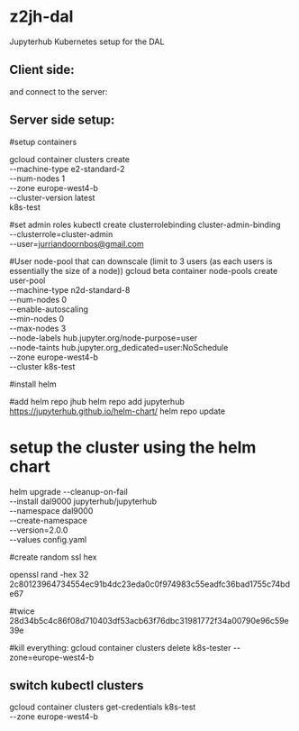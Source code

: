# z2jh-dal
Jupyterhub Kubernetes setup for the DAL
## Client side:

and connect to the server:



## Server side setup:
#setup containers

 gcloud container clusters create \
  --machine-type e2-standard-2 \
  --num-nodes 1 \
  --zone europe-west4-b\
  --cluster-version latest \
 k8s-test

#set admin roles
  kubectl create clusterrolebinding cluster-admin-binding \
  --clusterrole=cluster-admin \
  --user=jurriandoornbos@gmail.com

 #User node-pool that can downscale (limit to 3 users (as each users is essentially the size of a node))
 gcloud beta container node-pools create user-pool \
  --machine-type n2d-standard-8 \
  --num-nodes 0 \
  --enable-autoscaling \
  --min-nodes 0 \
  --max-nodes 3 \
  --node-labels hub.jupyter.org/node-purpose=user \
  --node-taints hub.jupyter.org_dedicated=user:NoSchedule \
  --zone europe-west4-b \
  --cluster k8s-test


#install helm

#add helm repo jhub
 helm repo add jupyterhub https://jupyterhub.github.io/helm-chart/
 helm repo update

# setup the cluster using the helm chart

 helm upgrade --cleanup-on-fail \
  --install dal9000 jupyterhub/jupyterhub \
  --namespace dal9000 \
  --create-namespace \
  --version=2.0.0 \
  --values config.yaml

#create random ssl hex

 openssl rand -hex 32
2c80123964734554ec91b4dc23eda0c0f974983c55eadfc36bad1755c74bde67

#twice
28d34b5c4c86f08d710403df53acb63f76dbc31981772f34a00790e96c59e39e

#kill everything:
 gcloud container clusters delete k8s-tester --zone=europe-west4-b


## switch kubectl clusters
gcloud container clusters get-credentials k8s-test \
 --zone europe-west4-b